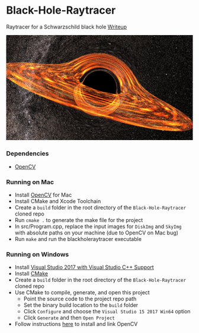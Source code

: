 # Black-Hole-Raytracer
Raytracer for a Schwarzschild black hole
[Writeup](https://eliot1019.github.io/Black-Hole-Raytracer/)

![lava_disk.jpg](https://github.com/eliot1019/Black-Hole-Raytracer/blob/master/samples/lava_disk.jpg)

### Dependencies
- [OpenCV](https://opencv.org/releases/)

### Running on Mac
- Install [OpenCV](https://medium.com/@nuwanprabhath/installing-opencv-in-macos-high-sierra-for-python-3-89c79f0a246a) for Mac
- Install CMake and Xcode Toolchain
- Create a `build` folder in the root directory of the `Black-Hole-Raytracer` cloned repo
- Run `cmake .` to generate the make file for the project
- In src/Program.cpp, replace the input images for `DiskImg` and `SkyImg` with absolute paths on your machine (due to OpenCV on Mac bug)
- Run `make` and run the blackholeraytracer executable
 


### Running on Windows
- Install [Visual Studio 2017 with Visual Studio C++ Support](https://docs.microsoft.com/en-us/cpp/build/vscpp-step-0-installation?view=vs-2017)
- Install [CMake](https://cmake.org/download/)
- Create a `build` folder in the root directory of the `Black-Hole-Raytracer` cloned repo
- Use CMake to compile, generate, and open this project
    - Point the source code to the project repo path
    - Set the binary build location to the `build` folder
    - Click `Configure` and choose the `Visual Studio 15 2017 Win64` option
    - Click `Generate` and then `Open Project`
- Follow instructions [here](https://www.deciphertechnic.com/install-opencv-with-visual-studio/) to install and link OpenCV

